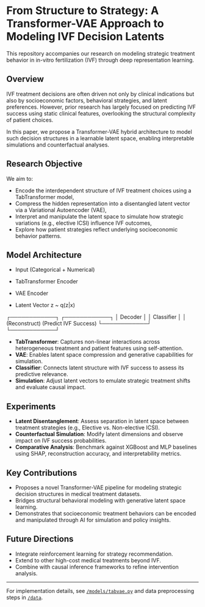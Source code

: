 # From Structure to Strategy: A Transformer-VAE Approach to Modeling IVF Decision Latents

This repository accompanies our research on modeling strategic treatment behavior in in-vitro fertilization (IVF) through deep representation learning.

## Overview

IVF treatment decisions are often driven not only by clinical indications but also by socioeconomic factors, behavioral strategies, and latent preferences. However, prior research has largely focused on predicting IVF success using static clinical features, overlooking the structural complexity of patient choices.

In this paper, we propose a Transformer-VAE hybrid architecture to model such decision structures in a learnable latent space, enabling interpretable simulations and counterfactual analyses.

## Research Objective

We aim to:

- Encode the interdependent structure of IVF treatment choices using a TabTransformer model,
- Compress the hidden representation into a disentangled latent vector via a Variational Autoencoder (VAE),
- Interpret and manipulate the latent space to simulate how strategic variations (e.g., elective ICSI) influence IVF outcomes,
- Explore how patient strategies reflect underlying socioeconomic behavior patterns.

## Model Architecture

- Input (Categorical + Numerical)

- TabTransformer Encoder

- VAE Encoder

- Latent Vector z ~ q(z|x)

┌────────────┐ ┌────────────┐
│ Decoder │ │ Classifier │
│ (Reconstruct) (Predict IVF Success)
└────────────┘ └────────────┘


- **TabTransformer**: Captures non-linear interactions across heterogeneous treatment and patient features using self-attention.
- **VAE**: Enables latent space compression and generative capabilities for simulation.
- **Classifier**: Connects latent structure with IVF success to assess its predictive relevance.
- **Simulation**: Adjust latent vectors to emulate strategic treatment shifts and evaluate causal impact.

## Experiments

- **Latent Disentanglement**: Assess separation in latent space between treatment strategies (e.g., Elective vs. Non-elective ICSI).
- **Counterfactual Simulation**: Modify latent dimensions and observe impact on IVF success probabilities.
- **Comparative Analysis**: Benchmark against XGBoost and MLP baselines using SHAP, reconstruction accuracy, and interpretability metrics.

## Key Contributions

- Proposes a novel Transformer-VAE pipeline for modeling strategic decision structures in medical treatment datasets.
- Bridges structural behavioral modeling with generative latent space learning.
- Demonstrates that socioeconomic treatment behaviors can be encoded and manipulated through AI for simulation and policy insights.

## Future Directions

- Integrate reinforcement learning for strategy recommendation.
- Extend to other high-cost medical treatments beyond IVF.
- Combine with causal inference frameworks to refine intervention analysis.

---

For implementation details, see [`/models/tabvae.py`](models/tabvae.py) and data preprocessing steps in [`/data`](data/).


